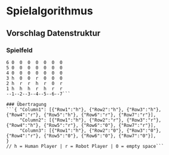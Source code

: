 # Spielalgorithmus

## Vorschlag Datenstruktur
### Spielfeld
```
6 0  0  0  0  0  0  0
5 0  0  0  0  0  0  0
4 0  0  0  0  0  0  0
3 h  0  0  r  0  0  0
2 h  r  r  h  r  0  r
1 h  h  h  r  h  r  r
--1--2--3--4--5--6--7```

### Übertragung
```{ "Column1": [{"Row1":"h"}, {"Row2":"h"}, {"Row3":"h"}, {"Row4":"r"}, {"Row5":"h"}, {"Row6":"r"}, {"Row7":"r"}],
     "Column2": [{"Row1":"h"}, {"Row2":"r"}, {"Row3":"r"}, {"Row4":"h"}, {"Row5":"r"}, {"Row6":"0"}, {"Row7":"r"}],
     "Column3": [{"Row1":"h"}, {"Row2":"0"}, {"Row3":"0"}, {"Row4":"r"}, {"Row5":"0"}, {"Row6":"0"}, {"Row7":"0"}],
}
// h = Human Player | r = Robot Player | 0 = empty space```
